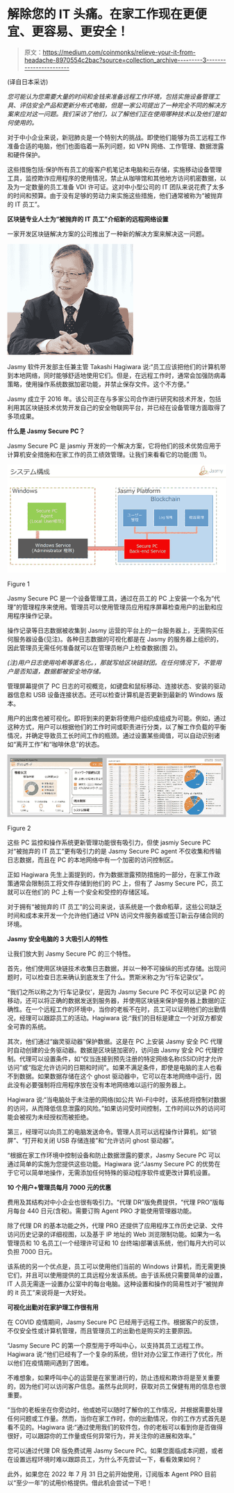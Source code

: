 # 解除您的 IT 头痛。在家工作现在更便宜、更容易、更安全！

> 原文：<https://medium.com/coinmonks/relieve-your-it-from-headache-8970554c2bac?source=collection_archive---------3----------------------->

(译自日本采访)

*您可能认为您需要大量的时间和金钱来准备远程工作环境，包括实施设备管理工具、评估安全产品和更新分布式电脑，但是一家公司提出了一种完全不同的解决方案来应对这一问题。我们采访了他们，以了解他们正在使用哪种技术以及他们是如何使用的。*

对于中小企业来说，新冠肺炎是一个特别大的挑战。即使他们能够为员工远程工作准备合适的电脑，他们也面临着一系列问题，如 VPN 网络、工作管理、数据泄露和硬件保护。

这些措施包括:保护所有员工的瘦客户机笔记本电脑和云存储，实施移动设备管理工具，监控欺诈应用程序的使用情况，禁止从咖啡馆和其他地方访问机密数据，以及为一定数量的员工准备 VDI 许可证。这对中小型公司的 IT 团队来说花费了太多的时间和预算。由于没有足够的劳动力来实施这些措施，他们通常被称为“被抛弃的 IT 员工”。

**区块链专业人士为“被抛弃的 IT 员工”介绍新的远程网络设置**

一家开发区块链解决方案的公司推出了一种新的解决方案来解决这一问题。

![](img/a699a446cfc99f9e4dcc50dd36d38227.png)

Jasmy 软件开发部主任兼主管 Takashi Hagiwara 说:“员工应该把他们的计算机带到本地网络，同时能够舒适地使用它们。但是，在远程工作时，通常会加强防病毒策略，使用操作系统数据加密功能，并禁止保存文件。这个不方便。”

Jasmy 成立于 2016 年。该公司正在与多家公司合作进行研究和技术开发，包括利用其区块链技术优势开发自己的安全物联网平台，并已经在设备管理方面取得了多项成果。

**什么是 Jasmy Secure PC？**

Jasmy Secure PC 是 jasmiy 开发的一个解决方案，它将他们的技术优势应用于计算机安全措施和在家工作的员工绩效管理。让我们来看看它的功能(图 1)。

![](img/4b9bb45fe19c58c7c99e0b77d3d67785.png)

Figure 1

Jasmy Secure PC 是一个设备管理工具，通过在员工的 PC 上安装一个名为“代理”的管理程序来使用。管理员可以使用管理员应用程序屏幕检查用户的出勤和应用程序操作记录。

操作记录等日志数据被收集到 Jasmy 运营的平台上的一台服务器上，无需购买任何服务器设备(见注)。各种日志数据的可视化都是在 Jasmy 的服务器上组织的，因此管理员无需任何准备就可以在管理员帐户上检查数据(图 2)。

*(注)用户日志使用哈希等匿名化。，那就写给区块链财团。在任何情况下，不管用户是否知道，数据都被安全地存储。*

管理屏幕提供了 PC 日志的可视概览，如键盘和鼠标移动、连接状态、安装的驱动器信息和 USB 设备连接状态。还可以检查计算机是否更新到最新的 Windows 版本。

用户的出席也被可视化。即将到来的更新将使用户组织成组成为可能。例如，通过这种方式，用户可以根据他们的工作时间或职责进行分类，以了解工作负载的平衡情况，并确定导致员工长时间工作的瓶颈。通过设置某些阈值，可以自动识别诸如“离开工作”和“咖啡休息”的状态。

![](img/7725519e41bb694e34a8ad7993efd788.png)

Figure 2

这些 PC 监控和操作系统更新管理功能很有吸引力，但使 jasmiy Secure PC 对“被抛弃的 IT 员工”更有吸引力的是 Jasmy Secure PC agent 不仅收集和传输日志数据，而且在 PC 的本地网络中有一个加密的访问控制区。

正如 Hagiwara 先生上面提到的，作为数据泄露预防措施的一部分，在家工作政策通常会限制员工将文件存储到他们的 PC 上，但有了 Jasmy Secure PC，员工就可以在他们的 PC 上有一个安全和受控的存储区域。

对于拥有“被抛弃的 IT 员工”的公司来说，该系统是一个救命稻草，这些公司缺乏时间和成本来开发一个允许他们通过 VPN 访问文件服务器或签订新云存储合同的环境。

**Jasmy 安全电脑的 3 大吸引人的特性**

让我们放大到 Jasmy Secure PC 的三个特性。

首先，他们使用区块链技术收集日志数据，并以一种不可操纵的形式存储。出现问题时，可以检查日志来确认到底发生了什么。贾斯米称之为“行车记录仪”。

“我们之所以称之为‘行车记录仪’，是因为 Jasmy Secure PC 不仅可以记录 PC 的移动，还可以将正确的数据发送到服务器，并使用区块链来保护服务器上数据的正确性。在一个远程工作的环境中，当你的老板不在时，员工可以证明他们的出勤情况，经理可以跟踪员工的活动。Hagiwara 说:“我们的目标是建立一个对双方都安全可靠的系统。

其次，他们通过“幽灵驱动器”保护数据。这是在 PC 上安装 Jasmy 安全 PC 代理时自动创建的业务驱动器。数据是区块链加密的，访问由 Jasmy 安全 PC 代理控制。代理可以设置条件，如“仅当连接到预先注册的特定网络名称(SSID)时才允许访问”或“指定允许访问的日期和时间”。如果不满足条件，即使是电脑的主人也看不到数据。如果数据存储在这个 ghost 驱动器中，它可以在本地网络中运行，因此没有必要强制将应用程序放在没有本地网络难以运行的服务器上。

Hagiwara 说:“当电脑处于未注册的网络(如公共 Wi-Fi)中时，该系统将控制对数据的访问，从而降低信息泄露的风险。”如果访问受时间控制，工作时间以外的访问可能会被视为未经授权而被拒绝。

第三，经理可以向员工的电脑发送命令。管理人员可以远程操作计算机，如“锁屏”、“打开和关闭 USB 存储连接”和“允许访问 ghost 驱动器”。

“根据在家工作环境中控制设备和防止数据泄露的要求，Jasmy Secure PC 可以通过简单的实施为您提供这些功能。Hagiwara 说:“Jasmy Secure PC 的优势在于它可以简单地操作，无需添加任何特殊的驱动程序软件或更改计算机设置。

**10 个用户+管理员每月 7000 元的优惠**

费用及其结构对中小企业也很有吸引力。“代理 DR”版免费提供，“代理 PRO”版每月每台 440 日元(含税)。需要订购 Agent PRO 才能使用管理器功能。

除了代理 DR 的基本功能之外，代理 PRO 还提供了应用程序工作历史记录、文件访问历史记录的详细视图，以及基于 IP 地址的 Web 浏览限制功能。如果为一名管理员和 10 名员工(一个经理许可证和 10 台终端)部署该系统，他们每月大约可以负担 7000 日元。

该系统的另一个优点是，员工可以使用他们当前的 Windows 计算机，而无需更换它们，并且可以使用提供的工具远程分发该系统。由于该系统只需要简单的设置，IT 人员无需逐一设置办公室中的每台电脑。这种设置和操作的简易性对于“被抛弃的 it 员工”来说将是一大好处。

**可视化出勤对在家护理工作很有用**

在 COVID 疫情期间，Jasmy Secure PC 已经用于远程工作。根据客户的反馈，不仅安全性或计算机管理，而且管理员工的出勤也是购买的主要原因。

“Jasmy Secure PC 的第一个原型用于呼叫中心，以支持其员工远程工作。Hagiwara 说:“他们已经有了一个复杂的系统，但针对办公室工作进行了优化，所以他们在疫情期间遇到了困难。

不难想象，如果呼叫中心的运营是在家里进行的，防止违规和欺诈将是至关重要的，因为他们可以访问客户信息。虽然与此同时，获取对员工保健有用的信息也很重要。

“当你的老板坐在你旁边时，他或她可以随时了解你的工作情况，并根据需要处理任何问题或工作量。然而，当你在家工作时，你的出勤情况，你的工作方式首先是看不见的。Hagiwara 说:“通过使用我们的软件包，你的老板可以看到你是否做得很好，可以跟踪你的工作量或任何异常行为，并关注你的进展和效率。”

您可以通过代理 DR 版免费试用 Jasmy Secure PC。如果您面临成本问题，或者在设置远程环境时难以跟踪员工，为什么不先尝试一下，看看效果如何？

此外，如果您在 2022 年 7 月 31 日之前开始使用，订阅版本 Agent PRO 目前以“至少一年”的试用价格提供。借此机会尝试一下吧！